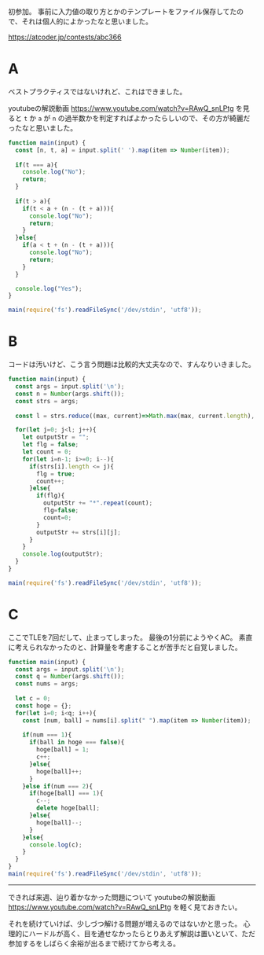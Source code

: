 初参加。
事前に入力値の取り方とかのテンプレートをファイル保存してたので、それは個人的によかったなと思いました。

https://atcoder.jp/contests/abc366

# A
ベストプラクティスではないけれど、これはできました。

youtubeの解説動画
https://www.youtube.com/watch?v=RAwQ_snLPtg
を見ると
`t` か `a` が `n` の過半数かを判定すればよかったらしいので、その方が綺麗だったなと思いました。
```javascript
function main(input) {
  const [n, t, a] = input.split(' ').map(item => Number(item));
  
  if(t === a){
    console.log("No");
    return;
  }
  
  if(t > a){
    if(t < a + (n - (t + a))){
      console.log("No");
      return;
    }
  }else{
    if(a < t + (n - (t + a))){
      console.log("No");
      return;
    }
  }

  console.log("Yes");
}

main(require('fs').readFileSync('/dev/stdin', 'utf8'));
```

# B
コードは汚いけど、こう言う問題は比較的大丈夫なので、すんなりいきました。

```javascript
function main(input) {
  const args = input.split('\n');
  const n = Number(args.shift());
  const strs = args;
  
  const l = strs.reduce((max, current)=>Math.max(max, current.length), 0);

  for(let j=0; j<l; j++){
    let outputStr = "";
    let flg = false;
    let count = 0;
    for(let i=n-1; i>=0; i--){
      if(strs[i].length <= j){
        flg = true;
        count++;
      }else{
        if(flg){
          outputStr += "*".repeat(count);
          flg=false;
          count=0;
        }
        outputStr += strs[i][j];
      }
    }
    console.log(outputStr);
  }
}

main(require('fs').readFileSync('/dev/stdin', 'utf8'));
```

# C
ここでTLEを7回だして、止まってしまった。
最後の1分前にようやくAC。
素直に考えられなかったのと、計算量を考慮することが苦手だと自覚しました。

```javascript
function main(input) {
  const args = input.split('\n');
  const q = Number(args.shift());
  const nums = args;
  
  let c = 0;
  const hoge = {};
  for(let i=0; i<q; i++){
    const [num, ball] = nums[i].split(" ").map(item => Number(item));
    
    if(num === 1){
      if(ball in hoge === false){
        hoge[ball] = 1;
        c++;
      }else{
        hoge[ball]++;
      }
    }else if(num === 2){
      if(hoge[ball] === 1){
        c--;
        delete hoge[ball];
      }else{
        hoge[ball]--;
      }
    }else{
      console.log(c);
    }
  }
}
main(require('fs').readFileSync('/dev/stdin', 'utf8'));
```


---
できれば来週、辿り着かなかった問題について
youtubeの解説動画
https://www.youtube.com/watch?v=RAwQ_snLPtg
を軽く見ておきたい。

それを続けていけば、少しづつ解ける問題が増えるのではないかと思った。
心理的にハードルが高く、目を通せなかったらとりあえず解説は置いといて、ただ参加するをしばらく余裕が出るまで続けてから考える。